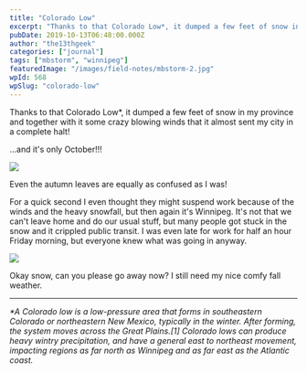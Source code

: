 ```yaml
---
title: "Colorado Low"
excerpt: "Thanks to that Colorado Low*, it dumped a few feet of snow in my province and together with it some crazy blowing winds that it almost sent my city in a…"
pubDate: 2019-10-13T06:48:00.000Z
author: "the13thgeek"
categories: ["journal"]
tags: ["mbstorm", "winnipeg"]
featuredImage: "/images/field-notes/mbstorm-2.jpg"
wpId: 568
wpSlug: "colorado-low"
---
```


Thanks to that Colorado Low\*, it dumped a few feet of snow in my province and together with it some crazy blowing winds that it almost sent my city in a complete halt!

...and it's only October!!!

![](/images/field-notes/mbstorm-2.jpg)

Even the autumn leaves are equally as confused as I was!

For a quick second I even thought they might suspend work because of the winds and the heavy snowfall, but then again it's Winnipeg. It's not that we can't leave home and do our usual stuff, but many people got stuck in the snow and it crippled public transit. I was even late for work for half an hour Friday morning, but everyone knew what was going in anyway.

![](/images/field-notes/mbstorm-1.jpg)

Okay snow, can you please go away now? I still need my nice comfy fall weather.

* * *

_\*A Colorado low is a low-pressure area that forms in southeastern Colorado or northeastern New Mexico, typically in the winter. After forming, the system moves across the Great Plains.\[1\] Colorado lows can produce heavy wintry precipitation, and have a general east to northeast movement, impacting regions as far north as Winnipeg and as far east as the Atlantic coast._